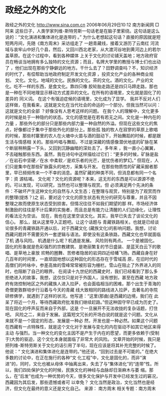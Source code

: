 # 政经之外的文化

政经之外的文化
http://www.sina.com.cn 2006年06月29日10:12 南方新闻网
□阿来
这些日子，人类学家列维-斯特劳斯一句话老是在脑子里萦绕。这句话是这么说的：“文化演进和集体进化是连带的 。”
为什么老想起这句话？直接的原因就是短短两月间，先随《南方周末》采访组走了
一趟青藏线，接着又游历了云南红 河流域与哀牢山中好几个县，然后，又回川西北老家，从大渡河谷地到黄河边上的若尔盖草原。在这个过程中，看到各种媒体 上关于文化的讨论铺天盖地；地方政府官员在畅谈当地拥有多么独特的文化资源；而且，名牌大学里的教授与博士们也出动了 ，他们出现在那些宁静僻远的地方。干什么去了？田野调查吗？不，知识经济的时代了，有偿帮助当地政府制定开发文化资源 ，投资文化产业的各种商业规划。
文化。文化。地域的文化。民族的文化。茶的文化。酒的文化。产业的文化。吃不一样的东西，是食文化。靠四只橡 胶轮胎走路还是四只马蹄走路，那也是一种在不同地理显示移动方式差异的文化。在所有的语境里，文化就是固化了的差异的 同义词。
在这个有强迫症候的语境里，文化成为了显学。
我并不反对人们这样做，在我看来，这就是文化在当代社会的命运的一个部分。但我当然可以问：这就是文化的全部 ？好像没有人思考这样的问题。
在我个人的理解中，文化更多的时候是处于一种隐约的状态。文化的感觉是在若有若无之间。文化是一种内在的力量 ，那些外化的部分只是那些内部力量一种自然的外溢。但现在这些文化的焦点，好像都过于集中于那些外化的部分上。那些孤 独的牧人在寂寥的草原上歌唱的时候，那些村寨里的农人在火塘中火苗与酒的鼓动下，开始舞蹈的时候，都是跟生活与情感相 关的。那些吟唱与舞蹈，不过是深藏的情感像潜伏地底的矿脉在某个断层稍稍露一下头，又回到沉静幽暗的深处去了。多年来 ，我一直小心翼翼，不去碰触那些东西。虽然，我在诗句中这样描绘过它们：“更多的时候，矿脉是盐／在岩石中坚硬／在水 中柔软／是欢乐者的光芒，是忧伤者的梦幻。”
但现在，人们只是集中在那些矿脉露头的地方，采集与开发。
在那些物质性的矿藏采掘者那里，早已频频传来一个不幸的消息。虽然矿藏的种类不同，但消息都有同一个名字：资 源枯竭。
文化呢？文化的资源呢？本来，这无形的东西是可以源源不绝的。可以发现，可以研究，当然也可以整理与观赏。但 必须满足两个先决的条件：不破坏产生这种文化的自然与人文生态；在整理与观赏，特别是为了观赏而作的整理(提炼？)之 前，要对这个文化的原生状态有充分的研究与尊重，并且不因整理之故而使原生状态受到损害。但情况往往不如我们期望的那 样。市场经济体制激励的往往是不计后果的实施者，而且总是有能力让清醒的人们边缘化，让理性的看法沦为空谈。
现在，我也在这里空谈文化。其实，我早已失去了谈论文化的信心。
那么，就从这里导入正题吧。让这个话题与
青藏铁路相关。也就是已经谈论很多的青藏铁路开通以后，对于西藏文化 (藏族文化)的影响问题。我想，讨论西藏问题并不需要另外一套逻辑与语法。即使没有这条铁路，西藏文化也早就面临了机 遇与风险。
机遇是什么呢？机遇是发展。
风险则有两点。
一个是被固化。固化的形象就是色彩强烈的宗教建筑、是艳丽繁复的节日盛装、是蓝天白云下的歌唱、是草地上豪放 欢畅的圈舞、苦修者隐居的岩洞四近经幡飞扬。西藏自身在好几百年的时间里，一直顽固地想以这种固化的形态存在于雪域高 原，在旧时代的高僧们的吟咏中，参差高耸的雪峰常常被形容为栅栏。雪山在阻止了外界进入的同时，也阻断了自己的眼界。 在阅读十九世纪的西藏史时，我们已经看到了那么多拒绝进入的故事，我想，这仅仅只是对于外国人，没有想到，甚至在西藏 地方政府有效控制地区之外的藏族人进入拉萨，也会面临相当的困难。那个出生于青海的奇僧更敦群培步行沿着与今天的青藏 线大致相同的路线进入拉萨，去著名的寺院研修佛学，就遇到了这样的状况。他写道：“这里(那曲)是西藏的边境，我们在 此呆了将近一个月，等待西藏政府批准我们继续赶路。”但这种固守早已成为历史了。现在固化的呼声反而来自于外部，这是 个一旦展开不无法收拢的复杂话题，打住吧。
风险之二，来自于发展。这篇短文冗长的开场白说的就是这个问题。文化从来就不是一个固定的形态，发展是一种必 然，开发也是一种必然。如果这个问题在西藏有一点特殊性，就是这个文化对于发展与变化的内在驱动不如其它地区来得主动 与强烈。当一种文化的变化主因不是产生于内在的愿望，而更多依赖于(受制于)大势的驱迫，这个文化本身就面临了非常大 的风险。
文章开始的时候，我只是把列维-斯特劳斯关于文化的话引用了半句，现在应该是将其补充完整的时候了。他说：“ 文化演进和集体进化是连带的。”他还说，“回到过去是不可能的。”
在绝大多数的讨论中，在正在施行的各种“文
化工程”中，文化是固化的，而非“演进”的，同时，文化也被从母体 中抽离出来，失去了与“集体进化”的“连带”性。所以，我们四处保护文化的时候，民族文化的神经与血脉却日渐麻木与萎 缩。那么，在“后发”也成为一种优势的今天，很多文化保护与开发中已经发生过的窘况，西藏因为其后发，那些遗憾或者可 以幸免？
文化当然是政治，文化当然也是经济，但文化在最终的意义还是文化自己。 来源：
南方周末
相关专题：南方周末 

